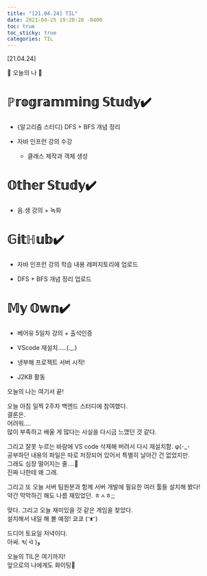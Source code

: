 ```yaml
---
title: "[21.04.24] TIL"
date: 2021-04-25 19:20:28 -0400
toc: true
toc_sticky: true
categories: TIL
---
```


[21.04.24]

🙌 오늘의 나 🙌

# ℙ𝕣𝕠𝕘𝕣𝕒𝕞𝕞𝕚𝕟𝕘 𝕊𝕥𝕦𝕕𝕪✔️

- {알고리즘 스터디} DFS + BFS 개념 정리   

- 자바 인프런 강의 수강
    * 클래스 제작과 객체 생성

# 𝕆𝕥𝕙𝕖𝕣 𝕊𝕥𝕦𝕕𝕪✔️
- 음.생 강의 + 녹화

# 𝔾𝕚𝕥ℍ𝕦𝕓✔️

- 자바 인프런 강의 학습 내용 레퍼지토리에 업로드

- DFS + BFS 개념 정리 업로드


# 𝕄𝕪 𝕆𝕨𝕟✔️

- 베어유 5일차 강의 + 출석인증

- VScode 재설치.....(._.)

- 냉부해 프로젝트 서버 시작!

- J2KB 활동




오늘의 나는 여기서 끝!   

오늘 아침 일찍 2주차 백엔드 스터디에 참여했다.   
결론은.    
어려워....       
많이 부족하고 배울 게 많다는 사실을 다시금 느꼈던 것 같다.           

그리고 잘못 누르는 바람에 VS code 삭제해 버려서 다시 재설치함. φ(･_･     
공부하던 내용의 파일은 따로 저장되어 있어서 특별히 날아간 건 없었지만.     
그래도 심장 떨어지는 줄....🤬     
진짜 나한테 왜 그래.

그리고 또 오늘 서버 팀원분과 함께 서버 개발에 필요한 여러 툴들 설치해 봤다!      
약간 막막하긴 해도 나름 재밌었던. ㅎㅅㅎ;;       

맞다. 그리고 오늘 재미있을 것 같은 게임을 찾았다.    
설치해서 내일 해 볼 예정! 쿄쿄 (ᵔᴥᵔ)             
     
드디어 토요일 저녁이다.     
아싸. ٩( ᐛ )و      

오늘의 TIL은 여기까지!    
앞으로의 나에게도 화이팅🌸
